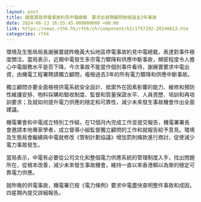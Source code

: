```yaml
---
layout: post
title: 謝展寰就停電事故約見中電總裁　要求出資聘顧問檢視過去3年事故
date: 2024-06-13 16:55:45.000000000 +08:00
link: https://news.rthk.hk/rthk/ch/component/k2/1757292-20240613.htm
categories: rthk
---
```


環境及生態局局長謝展寰就昨晚黃大仙地區停電事故約見中電總裁，表達對事件極度關注。當局表示，近期中電發生多宗電力驟降和供應中斷事故，頻密程度令人擔心中電服務水平是否下降，今次事故不能當作個別事件看待，謝展寰要求中電出資，由機電工程署聘請獨立顧問，複檢過去3年的所有電力驟降和供應中斷事故。

獨立顧問亦要全面檢視供電系統安全設計、抵禦外在因素影響的能力、維修和預防性維護安排、物料採購和驗收制度、監督和質量保證水平、人員資歷、培訓和再培訓要求；及就如何提升電力供應的穩定和可靠性，減少未來發生事故機會作出全面建議。

機電署會和中電成立特別工作組，在12個月內完成工作並提交報告，機電署署長會邀請本地專家學者，成立督導小組監督獨立顧問的工作和就報告給予意見。環境及生態局會繼續與中電就修改《管制計劃協議》增加罰則條款進行商討，促使減少電力事故發生。

當局表示，中電有必要從公司文化和整個電力供應系統的管理制度入手，找出問題所在，從根本改善，減少未來發生事故機會，維持一直以來香港賴以為榮的穩定可靠電力供應。

就昨晚的供電事故，機電署已按《電力條例》要求中電盡快查明整件事故和成因，四星期內提交詳細報告。
